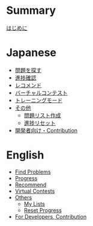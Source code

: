 # Summary


[はじめに](./index.md)

# Japanese
  - [問題を探す](./ja/find_problems.md)
  - [進捗確認](./ja/progress.md)
  - [レコメンド](./ja/recommend.md)
  - [バーチャルコンテスト](./ja/virtual_contest.md)
  - [トレーニングモード](./ja/training.md)
  - [その他](./ja/misc.md)
    - [問題リスト作成](./ja/problem_list.md)
    - [進捗リセット](./ja/reset_progress.md)
  - [開発者向け・Contribution](./ja/for_developer.md)

# English
  - [Find Problems]()
  - [Progress]()
  - [Recommend]()
  - [Virtual Contests]()
  - [Others]()
    - [My Lists]()
    - [Reset Progress]()
  - [For Developers, Contribution]()